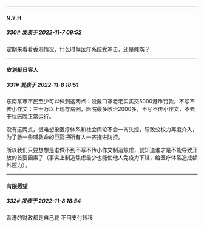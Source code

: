 

*****

####  N.Y.H  
##### 330#       发表于 2022-11-7 09:52

定期来看看香港情况，什么时候医疗系统受冲击，还是瘫痪？



*****

####  皮划艇日客人  
##### 331#       发表于 2022-11-8 18:51

东南某市市民至少可以做到这两点：没戴口罩老老实实交5000港币罚款，不写不传小作文；三十万以上现存病例，医院最多收治2000多，不写不传小作文，不去干扰医院正常运行。

没有这两点，很难想象医疗体系和社会舆论不会一齐失控，导致公权力再度介入，为了救一些喊救命的巨婴把所有人一齐拖进防控。

所以我们只要想想是谁做不到不写不传小作文制造焦虑，就知道谁才是不能导致开放的首要因素了（事实上制造焦虑最少也能使他人免疫力下降，给医疗体系造成额外压力）。



*****

####  有限愿望  
##### 332#       发表于 2022-11-8 18:54

香港的财政都是自己花 不用支付转移

